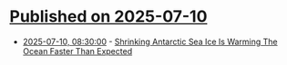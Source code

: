 # [Published on 2025-07-10](index.md)

* [2025-07-10, 08:30:00](https://soylentnews.org/article.pl?sid=25/07/08/2330230&from=rss) - [Shrinking Antarctic Sea Ice Is Warming The Ocean Faster Than Expected](https://soylentnews.org/article.pl?sid=25/07/08/2330230&from=rss)
